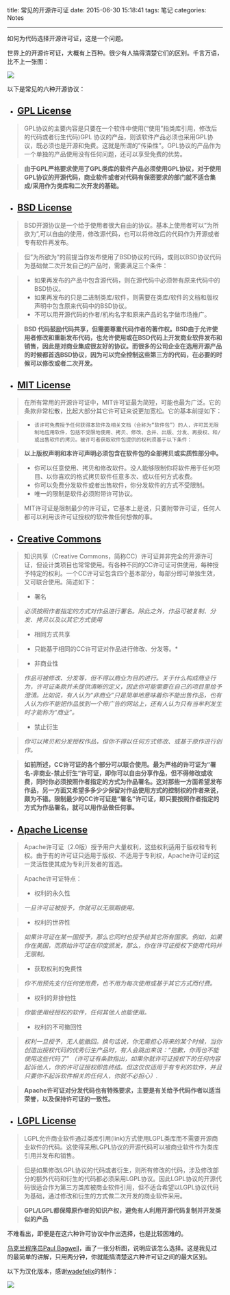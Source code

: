 title: 常见的开源许可证
date: 2015-06-30 15:18:41
tags: 笔记
categories: Notes

---

如何为代码选择开源许可证，这是一个问题。



世界上的开源许可证，大概有上百种。很少有人搞得清楚它们的区别。千言万语，比不上一张图：

<img src="http://7xkj6q.com1.z0.glb.clouddn.com/blog/image/jpg/1135650364a1ffda02o.jpg" class="full-image">

<!--more-->

以下是常见的六种开源协议：

-  ## [GPL License](http://www.gnu.org/licenses/gpl.html)

>GPL协议的主要内容是只要在一个软件中使用(“使用”指类库引用，修改后的代码或者衍生代码)GPL 协议的产品，则该软件产品必须也采用GPL协议，既必须也是开源和免费。这就是所谓的”传染性”。GPL协议的产品作为一个单独的产品使用没有任何问题，还可以享受免费的优势。

>**由于GPL严格要求使用了GPL类库的软件产品必须使用GPL协议，对于使用GPL协议的开源代码，商业软件或者对代码有保密要求的部门就不适合集成/采用作为类库和二次开发的基础。**

-  ## [BSD License](https://en.wikipedia.org/wiki/BSD_licenses)

>BSD开源协议是一个给于使用者很大自由的协议。基本上使用者可以”为所欲为”,可以自由的使用，修改源代码，也可以将修改后的代码作为开源或者专有软件再发布。

>但”为所欲为”的前提当你发布使用了BSD协议的代码，或则以BSD协议代码为基础做二次开发自己的产品时，需要满足三个条件：

> - 如果再发布的产品中包含源代码，则在源代码中必须带有原来代码中的BSD协议。
> - 如果再发布的只是二进制类库/软件，则需要在类库/软件的文档和版权声明中包含原来代码中的BSD协议。
> - 不可以用开源代码的作者/机构名字和原来产品的名字做市场推广。

>**BSD 代码鼓励代码共享，但需要尊重代码作者的著作权。BSD由于允许使用者修改和重新发布代码，也允许使用或在BSD代码上开发商业软件发布和销售，因此是对商业集成很友好的协议。而很多的公司企业在选用开源产品的时候都首选BSD协议，因为可以完全控制这些第三方的代码，在必要的时候可以修改或者二次开发。**

-  ## [MIT License](https://en.wikipedia.org/wiki/MIT_License)

>在所有常用的开源许可证中，MIT许可证最为简短，可能也最为广泛。它的条款非常松散，比起大部分其它许可证来说更加宽松。它的基本前提如下：

> -     该许可免费授予任何获得本软件及相关文档（合称为“软件包”）的人，许可其无限制地应用软件，包括不受限地使用、拷贝、修改、合并、出版、分发、再授权、和/或出售软件的拷贝。被许可者获取软件包提供的权利须基于以下条件：

>**以上版权声明和本许可声明必须包含在软件包的全部拷贝或实质性部分中。**

> - 你可以任意使用、拷贝和修改软件。没人能够限制你将软件用于任何项目、以你喜欢的格式拷贝软件任意多次、或以任何方式收费。
> - 你可以免费分发软件或者出售软件，你分发软件的方式不受限制。
> - 唯一的限制是软件必须附带许可协议。

>MIT许可证是限制最少的许可证，它基本上是说，只要附带许可证，任何人都可以利用该许可证授权的软件做任何想做的事。

-  ## [Creative Commons](http://creativecommons.org/)

>知识共享（Creative Commons，简称CC）许可证并非完全的开源许可证，但设计类项目也常常使用。有各种不同的CC许可证可供使用，每种授予特定的权利。一个CC许可证包含四个基本部分，每部分即可单独生效，又可联合使用。简述如下：

> - 署名

>*必须按照作者指定的方式对作品进行署名。除此之外，作品可被复制、分发、拷贝以及以其它方式使用*

> - 相同方式共享

>* 只能基于相同的CC许可证对作品进行修改、分发等。*

> - 非商业性

>*作品可被修改、分发等，但不得以商业为目的进行。关于什么构成商业行为，许可证条款并未提供清晰的定义，因此你可能需要在自己的项目里给予澄清。比如说，有人认为“非商业”只是简单地意味着你不能出售作品，也有人认为你不能把作品放到一个带广告的网站上，还有人认为只有当牟利发生时才能称为“商业”。*

> - 禁止衍生

>*你可以拷贝和分发授权作品，但你不得以任何方式修改、或基于原作进行创作。*

>**如前所述，CC许可证的各个部分可以联合使用。最为严格的许可证为“署名-非商业-禁止衍生”许可证，即你可以自由分享作品，但不得修改或收费，同时你必须按照作者指定的方式为作品署名。这对那些一方面希望发布作品，另一方面又希望多多少少保留对作品使用方式的控制权的作者来说，颇为不错。限制最少的CC许可证是“署名”许可证，即只要按照作者指定的方式为作品署名，就可以用作品做任何事。**


-  ## [Apache License](http://www.apache.org/licenses/LICENSE-2.0)

>Apache许可证（2.0版）授予用户大量权利，这些权利适用于版权和专利权。由于有的许可证只适用于版权、不适用于专利权，Apache许可证的这一灵活性使其成为专利开发者的首选。

>Apache许可证特点：
>- 权利的永久性

 >*一旦许可证被授予，你就可以无限期使用。*

> - 权利的世界性

>*如果许可证在某一国授予，那么它同时也授予给其它所有国家。例如，如果你在美国，而原始许可证在印度颁发，那么，你在许可证授权下使用代码并无限制。*

> - 获取权利的免费性

>*你不用预先支付任何使用费，也不用为每次使用或基于其它方式而付费。*

> - 权利的非排他性

>*你能使用经授权的软件，任何其他人也能使用。*

> - 权利的不可撤回性

>*权利一旦授予，无人能撤回。换句话说，你无需担心将来的某个时候，当你创造出授权代码的优秀衍生产品时，有人会跳出来说：“抱歉，你再也不能使用这些代码了” （许可证有条款指出，如果你就许可证授权下的任何内容起诉他人，你的许可证授权即告终结。但这仅仅适用于有专利的软件，并且只要你不起诉软件相关的任何人，你就不必担心）.*

>**Apache许可证对分发代码也有特殊要求，主要是有关给予代码作者以适当荣誉，以及保持许可证的一致性。**

-  ## [LGPL License](http://www.gnu.org/copyleft/lesser.html)

>LGPL允许商业软件通过类库引用(link)方式使用LGPL类库而不需要开源商业软件的代码。这使得采用LGPL协议的开源代码可以被商业软件作为类库引用并发布和销售。

>但是如果修改LGPL协议的代码或者衍生，则所有修改的代码，涉及修改部分的额外代码和衍生的代码都必须采用LGPL协议。因此LGPL协议的开源代码很适合作为第三方类库被商业软件引用，但不适合希望以LGPL协议代码为基础，通过修改和衍生的方式做二次开发的商业软件采用。

>**GPL/LGPL都保障原作者的知识产权，避免有人利用开源代码复制并开发类似的产品**

不难看出，即便是在这六种许可协议中作出选择，也是比较困难的。

[乌克兰程序员Paul Bagwell](http://paulmillr.com/posts/simple-description-of-popular-software-licenses/)，画了一张分析图，说明应该怎么选择。这是我见过的最简单的讲解，只用两分钟，你就能搞清楚这六种许可证之间的最大区别。

以下为汉化版本，感谢[wadefelix](http://blog.csdn.net/wadefelix/article/details/6384317)的制作：

<img src="http://7xkj6q.com1.z0.glb.clouddn.com/blog/image/jpg/11356503627da387f0o.jpg"  class="full-image">


